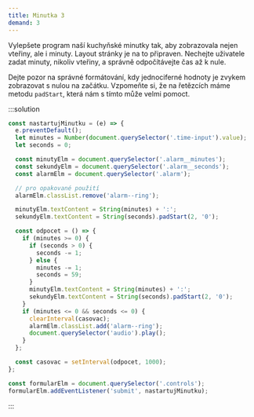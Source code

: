 ```yaml
---
title: Minutka 3
demand: 3
---
```


Vylepšete program naší kuchyňské minutky tak, aby zobrazovala nejen vteřiny, ale i minuty. Layout stránky je na to připraven. Nechejte uživatele zadat minuty, nikoliv vteřiny, a správně odpočítávejte čas až k nule.

Dejte pozor na správné formátování, kdy jednociferné hodnoty je zvykem zobrazovat s nulou na začátku. Vzpomeňte si, že na řetězcích máme metodu `padStart`, která nám s tímto může velmi pomoct.

:::solution

```js
const nastartujMinutku = (e) => {
  e.preventDefault();
  let minutes = Number(document.querySelector('.time-input').value);
  let seconds = 0;

  const minutyElm = document.querySelector('.alarm__minutes');
  const sekundyElm = document.querySelector('.alarm__seconds');
  const alarmElm = document.querySelector('.alarm');

  // pro opakované použití
  alarmElm.classList.remove('alarm--ring');

  minutyElm.textContent = String(minutes) + ':';
  sekundyElm.textContent = String(seconds).padStart(2, '0');

  const odpocet = () => {
    if (minutes >= 0) {
      if (seconds > 0) {
        seconds -= 1;
      } else {
        minutes -= 1;
        seconds = 59;
      }
      minutyElm.textContent = String(minutes) + ':';
      sekundyElm.textContent = String(seconds).padStart(2, '0');
    }
    if (minutes <= 0 && seconds <= 0) {
      clearInterval(casovac);
      alarmElm.classList.add('alarm--ring');
      document.querySelector('audio').play();
    }
  };

  const casovac = setInterval(odpocet, 1000);
};

const formularElm = document.querySelector('.controls');
formularElm.addEventListener('submit', nastartujMinutku);
```

:::

